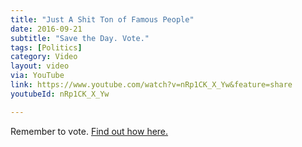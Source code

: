 ```yaml
---
title: "Just A Shit Ton of Famous People"
date: 2016-09-21
subtitle: "Save the Day. Vote."
tags: [Politics]
category: Video
layout: video
via: YouTube
link: https://www.youtube.com/watch?v=nRp1CK_X_Yw&feature=share
youtubeId: nRp1CK_X_Yw

---
```


Remember to vote. [Find out how here.](http://savetheday.vote)



